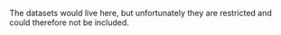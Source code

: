The datasets would live here, but unfortunately they are restricted and could therefore not be included.
